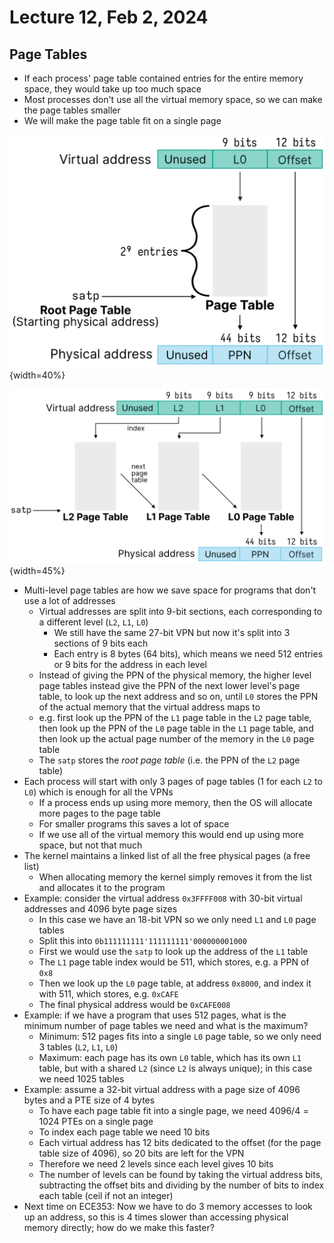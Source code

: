 # Lecture 12, Feb 2, 2024

## Page Tables

* If each process' page table contained entries for the entire memory space, they would take up too much space
* Most processes don't use all the virtual memory space, so we can make the page tables smaller
* We will make the page table fit on a single page

![Page table existing in a single page.](./imgs/lec12_1.png){width=40%}

![Indexing a multi-level page table.](./imgs/lec12_2.png){width=45%}

* Multi-level page tables are how we save space for programs that don't use a lot of addresses
	* Virtual addresses are split into 9-bit sections, each corresponding to a different level (`L2`, `L1`, `L0`)
		* We still have the same 27-bit VPN but now it's split into 3 sections of 9 bits each
		* Each entry is 8 bytes (64 bits), which means we need 512 entries or 9 bits for the address in each level
	* Instead of giving the PPN of the physical memory, the higher level page tables instead give the PPN of the next lower level's page table, to look up the next address and so on, until `L0` stores the PPN of the actual memory that the virtual address maps to
	* e.g. first look up the PPN of the `L1` page table in the `L2` page table, then look up the PPN of the `L0` page table in the `L1` page table, and then look up the actual page number of the memory in the `L0` page table
	* The `satp` stores the *root page table* (i.e. the PPN of the `L2` page table)
* Each process will start with only 3 pages of page tables (1 for each `L2` to `L0`) which is enough for all the VPNs
	* If a process ends up using more memory, then the OS will allocate more pages to the page table
	* For smaller programs this saves a lot of space
	* If we use all of the virtual memory this would end up using more space, but not that much
* The kernel maintains a linked list of all the free physical pages (a free list)
	* When allocating memory the kernel simply removes it from the list and allocates it to the program
* Example: consider the virtual address `0x3FFFF008` with 30-bit virtual addresses and 4096 byte page sizes
	* In this case we have an 18-bit VPN so we only need `L1` and `L0` page tables
	* Split this into `0b111111111'111111111'000000001000`
	* First we would use the `satp` to look up the address of the `L1` table
	* The `L1` page table index would be 511, which stores, e.g. a PPN of `0x8`
	* Then we look up the `L0` page table, at address `0x8000`, and index it with 511, which stores, e.g. `0xCAFE`
	* The final physical address would be `0xCAFE008`
* Example: if we have a program that uses 512 pages, what is the minimum number of page tables we need and what is the maximum?
	* Minimum: 512 pages fits into a single `L0` page table, so we only need 3 tables (`L2`, `L1`, `L0`)
	* Maximum: each page has its own `L0` table, which has its own `L1` table, but with a shared `L2` (since `L2` is always unique); in this case we need 1025 tables
* Example: assume a 32-bit virtual address with a page size of 4096 bytes and a PTE size of 4 bytes
	* To have each page table fit into a single page, we need $4096/4 = 1024$ PTEs on a single page
	* To index each page table we need 10 bits
	* Each virtual address has 12 bits dedicated to the offset (for the page table size of 4096), so 20 bits are left for the VPN
	* Therefore we need 2 levels since each level gives 10 bits
	* The number of levels can be found by taking the virtual address bits, subtracting the offset bits and dividing by the number of bits to index each table (ceil if not an integer)
* Next time on ECE353: Now we have to do 3 memory accesses to look up an address, so this is 4 times slower than accessing physical memory directly; how do we make this faster?

